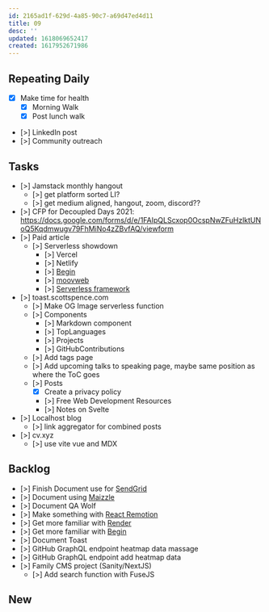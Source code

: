 ```yaml
---
id: 2165ad1f-629d-4a85-90c7-a69d47ed4d11
title: 09
desc: ''
updated: 1618069652417
created: 1617952671986
---
```


## Repeating Daily

- [x] Make time for health
  - [x] Morning Walk
  - [x] Post lunch walk
- [>] LinkedIn post
- [>] Community outreach

## Tasks

- [>] Jamstack monthly hangout
  - [>] get platform sorted LI?
  - [>] get medium aligned, hangout, zoom, discord??
- [>] CFP for Decoupled Days 2021:
  https://docs.google.com/forms/d/e/1FAIpQLScxop0OcspNwZFuHzlktUNoQ5Kqdmwugv79FhMiNo4zZBvfAQ/viewform
- [>] Paid article
  - [>] Serverless showdown
    - [>] Vercel
    - [>] Netlify
    - [>] [Begin]
    - [>] [moovweb]
    - [>] [Serverless framework]
- [>] toast.scottspence.com
  - [>] Make OG Image serverless function
  - [>] Components
    - [>] Markdown component
    - [>] TopLanguages
    - [>] Projects
    - [>] GitHubContributions
  - [>] Add tags page
  - [>] Add upcoming talks to speaking page, maybe same position as
    where the ToC goes
  - [>] Posts
    - [x] Create a privacy policy
    - [>] Free Web Development Resources
    - [>] Notes on Svelte
- [>] Localhost blog
  - [>] link aggregator for combined posts
- [>] cv.xyz
  - [>] use vite vue and MDX

## Backlog

- [>] Finish Document use for [SendGrid]
- [>] Document using [Maizzle]
- [>] Document QA Wolf
- [>] Make something with [React Remotion]
- [>] Get more familiar with [Render]
- [>] Get more familiar with [Begin]
- [>] Document Toast
- [>] GitHub GraphQL endpoint heatmap data massage
- [>] GitHub GraphQL endpoint add heatmap data
- [>] Family CMS project (Sanity/NextJS)
  - [>] Add search function with FuseJS

## New

<!-- Links -->

[react remotion]:
  https://twitter.com/JNYBGR/status/1358824089960542208
[maizzle]: https://maizzle.com/
[sendgrid]: https://app.sendgrid.com
[render]: https://render.com/
[begin]: https://begin.com/
[invoice sitepoint]: https://www.sitepoint.com/write-for-us/
[moovweb]: https://www.moovweb.com/
[serverless framework]: https://www.serverless.com/
